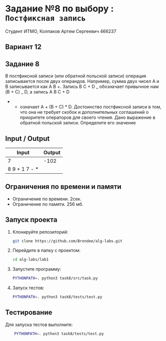 # Задание №8 по выбору : `Постфиксная запись`

Студент ИТМО, Колпаков Артем Сергеевич 466237

## Вариант 12

## Задание 8

В постфиксной записи (или обратной польской записи) операция записывается
после двух операндов. Например, сумма двух чисел A и B записывается как A B
+. Запись B C + D _ обозначает привычное нам (B + C) _ D, а запись A B C + D

- - означает A + (B + C) \* D. Достоинство постфиксной записи в том, что она
    не требует скобок и дополнительных соглашений о приоритете операторов для
    своего чтения.
    Дано выражение в обратной польской записи. Определите его значение

## Input / Output

| Input          | Output |
| -------------- | ------ |
| 7              | -102   |
| 8 9 + 1 7 - \* |

## Ограничения по времени и памяти

- Ограничение по времени. 2сек.
- Ограничение по памяти. 256 мб.

## Запуск проекта

1. Клонируйте репозиторий:
   ```bash
   git clone https://github.com/Brondee/alg-labs.git
   ```
2. Перейдите в папку с проектом:
   ```bash
   cd alg-labs/lab1
   ```
3. Запустите программу:

   ```bash
   PYTHONPATH=. python3 task8/src/task.py
   ```

4. Запуск тестов:

   ```bash
   PYTHONPATH=. python3 task8/tests/test.py

   ```

## Тестирование

Для запуска тестов выполните:

```bash
    PYTHONPATH=. python3 task8/tests/test.py
```
